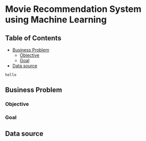 # Movie Recommendation System using Machine Learning

## Table of Contents
- [Business Problem](#business-problem)
  * [Objective](#objective)
  * [Goal](#goal)
- [Data source](#data-source)


`hello`


## Business Problem
### Objective

### Goal

## Data source
